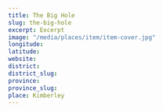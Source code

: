```yaml
---
title: The Big Hole
slug: the-big-hole
excerpt: Excerpt
image: "/media/places/item/item-cover.jpg"
longitude: 
latitude: 
website: 
district: 
district_slug: 
province: 
province_slug: 
place: Kimberley
---
```

